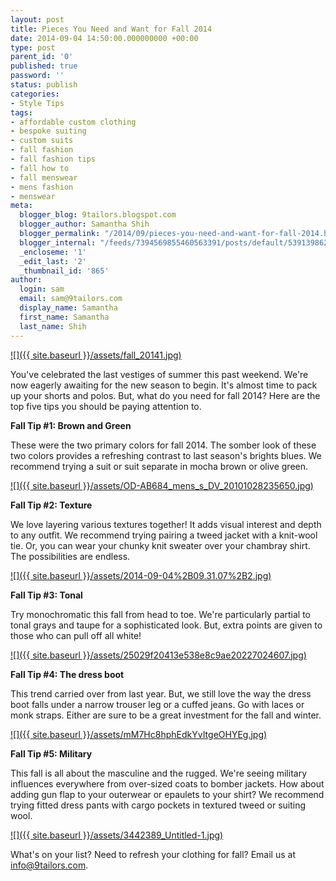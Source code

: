 ```yaml
---
layout: post
title: Pieces You Need and Want for Fall 2014
date: 2014-09-04 14:50:00.000000000 +00:00
type: post
parent_id: '0'
published: true
password: ''
status: publish
categories:
- Style Tips
tags:
- affordable custom clothing
- bespoke suiting
- custom suits
- fall fashion
- fall fashion tips
- fall how to
- fall menswear
- mens fashion
- menswear
meta:
  blogger_blog: 9tailors.blogspot.com
  blogger_author: Samantha Shih
  blogger_permalink: "/2014/09/pieces-you-need-and-want-for-fall-2014.html"
  blogger_internal: "/feeds/7394569855460563391/posts/default/5391398626269569581"
  _encloseme: '1'
  _edit_last: '2'
  _thumbnail_id: '865'
author:
  login: sam
  email: sam@9tailors.com
  display_name: Samantha
  first_name: Samantha
  last_name: Shih
---
```

[![]({{ site.baseurl }}/assets/fall_20141.jpg)](http://1.bp.blogspot.com/-heQmpE_6VwI/VAihCMNbqvI/AAAAAAAAbQw/aJkc08yQ6-4/s1600/fall_20141.jpg)

You've celebrated the last vestiges of summer this past weekend. We're now eagerly awaiting for the new season to begin. It's almost time to pack up your shorts and polos. But, what do you need for fall 2014? Here are the top five tips you should be paying attention to.

**Fall Tip #1: Brown and Green**

These were the two primary colors for fall 2014. The somber look of these two colors provides a refreshing contrast to last season's brights blues. We recommend trying a suit or suit separate in mocha brown or olive green.

[![]({{ site.baseurl }}/assets/OD-AB684_mens_s_DV_20101028235650.jpg)](http://4.bp.blogspot.com/-iUxOMgx6i5o/VAh7daovpRI/AAAAAAAAbPo/ZGQ_TeoPqzU/s1600/OD-AB684_mens_s_DV_20101028235650.jpg)

**Fall Tip #2: Texture**

We love layering various textures together! It adds visual interest and depth to any outfit. We recommend trying pairing a tweed jacket with a knit-wool tie. Or, you can wear your chunky knit sweater over your chambray shirt. The possibilities are endless.

[![]({{ site.baseurl }}/assets/2014-09-04%2B09.31.07%2B2.jpg)](http://4.bp.blogspot.com/-Qw7W2xTUzt4/VAhqBRHGDzI/AAAAAAAAbMo/KPl1paX0Y6c/s1600/2014-09-04%2B09.31.07%2B2.jpg)

**Fall Tip #3: Tonal**

Try monochromatic this fall from head to toe. We're particularly partial to tonal grays and taupe for a sophisticated look. But, extra points are given to those who can pull off all white!

[![]({{ site.baseurl }}/assets/25029f20413e538e8c9ae20227024607.jpg)](http://4.bp.blogspot.com/-3MCUq6HTdEc/VAhq84WzS7I/AAAAAAAAbM4/ie81p4MIqZE/s1600/25029f20413e538e8c9ae20227024607.jpg)

**Fall Tip #4: The dress boot**

This trend carried over from last year. But, we still love the way the dress boot falls under a narrow trouser leg or a cuffed jeans. Go with laces or monk straps. Either are sure to be a great investment for the fall and winter.

[![]({{ site.baseurl }}/assets/mM7Hc8hphEdkYvItgeOHYEg.jpg)](http://3.bp.blogspot.com/-7z0N579DY8g/VAhoKKmYnEI/AAAAAAAAbLo/XPz9GJxyQ6s/s1600/mM7Hc8hphEdkYvItgeOHYEg.jpg)

**Fall Tip #5: Military**

This fall is all about the masculine and the rugged. We're seeing military influences everywhere from over-sized coats to bomber jackets. How about adding gun flap to your outerwear or epaulets to your shirt? We recommend trying fitted dress pants with cargo pockets in textured tweed or suiting wool.

[![]({{ site.baseurl }}/assets/3442389_Untitled-1.jpg)](http://3.bp.blogspot.com/-pH3ntKmZZCM/VAhvXEmOdVI/AAAAAAAAbNU/FXj6dwn83CM/s1600/3442389_Untitled-1.jpg)

What's on your list? Need to refresh your clothing for fall? Email us at [info@9tailors.com](mailto:info@9tailors.com).
